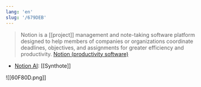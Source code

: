 ```yaml
---
lang: 'en'
slug: '/679DEB'
---
```


> Notion is a [[project]] management and note-taking software platform designed to help members of companies or organizations coordinate deadlines, objectives, and assignments for greater efficiency and productivity. [Notion (productivity software)](<https://en.wikipedia.org/wiki/Notion_(productivity_software)>)

- [Notion AI](https://www.notion.so/ai): [[Synthote]]

![[60F80D.png]]
